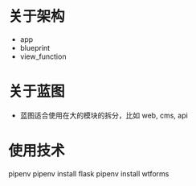 # 关于架构

- app
- blueprint
- view_function

# 关于蓝图

- 蓝图适合使用在大的模块的拆分，比如 web, cms, api


# 使用技术
pipenv
pipenv install flask
pipenv install wtforms